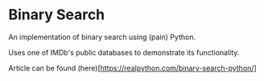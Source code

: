 # Binary Search

An implementation of binary search using (pain) Python.

Uses one of IMDb's public databases to demonstrate its functionality.

Article can be found (here)[https://realpython.com/binary-search-python/]
